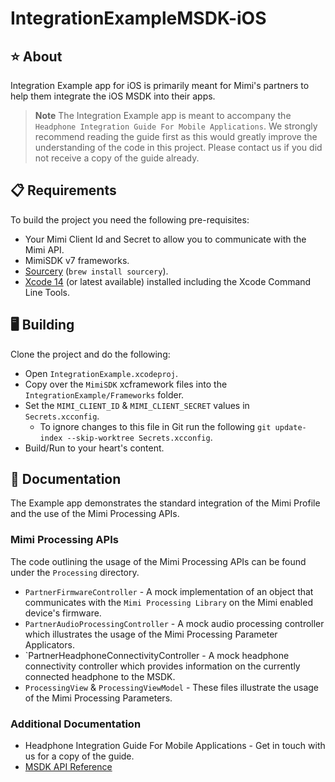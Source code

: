 # IntegrationExampleMSDK-iOS

## ⭐️ About
Integration Example app for iOS is primarily meant for Mimi's partners to help them integrate the iOS MSDK into their apps.

> **Note**
> The Integration Example app is meant to accompany the `Headphone Integration Guide For Mobile Applications`. We strongly recommend reading the guide first as this would greatly improve the understanding of the code in this project. Please contact us if you did not receive a copy of the guide already.

## 📋 Requirements

To build the project you need the following pre-requisites:
- Your Mimi Client Id and Secret to allow you to communicate with the Mimi API.
- MimiSDK v7 frameworks.
- [Sourcery](https://github.com/krzysztofzablocki/Sourcery) (`brew install sourcery`).
- [Xcode 14](https://apps.apple.com/gb/app/xcode/id497799835?mt=12) (or latest available) installed including the Xcode Command Line Tools.

## 🖥 Building

Clone the project and do the following:
- Open `IntegrationExample.xcodeproj`.
- Copy over the `MimiSDK` xcframework files into the `IntegrationExample/Frameworks` folder.
- Set the `MIMI_CLIENT_ID` & `MIMI_CLIENT_SECRET` values in `Secrets.xcconfig`.
   - To ignore changes to this file in Git run the following `git update-index --skip-worktree Secrets.xcconfig`.
- Build/Run to your heart's content.

## 📃 Documentation

The Example app demonstrates the standard integration of the Mimi Profile and the use of the Mimi Processing APIs.

### Mimi Processing APIs
The code outlining the usage of the Mimi Processing APIs can be found under the `Processing` directory.

- `PartnerFirmwareController` - A mock implementation of an object that communicates with the `Mimi Processing Library` on the Mimi enabled device's firmware.
- `PartnerAudioProcessingController` - A mock audio processing controller which illustrates the usage of the Mimi Processing Parameter Applicators.
- `PartnerHeadphoneConnectivityController - A mock headphone connectivity controller which provides information on the currently connected headphone to the MSDK.
- `ProcessingView` & `ProcessingViewModel` - These files illustrate the usage of the Mimi Processing Parameters.

### Additional Documentation
- Headphone Integration Guide For Mobile Applications - Get in touch with us for a copy of the guide.
- [MSDK API Reference](https://mimihearingtechnologies.github.io/SDKDocs-iOS/master/)
